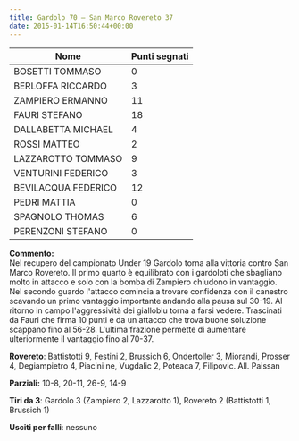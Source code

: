 ```yaml
---
title: Gardolo 70 – San Marco Rovereto 37
date: 2015-01-14T16:50:44+00:00
---
```

| **Nome** | **Punti segnati** |
| -------- | ----------------- |
| BOSETTI TOMMASO | 0 |
| BERLOFFA RICCARDO | 3 |
| ZAMPIERO ERMANNO | 11 |
| FAURI STEFANO | 18 |
| DALLABETTA MICHAEL | 4 |
| ROSSI MATTEO | 2 |
| LAZZAROTTO TOMMASO | 9 |
| VENTURINI FEDERICO | 3 |
| BEVILACQUA FEDERICO | 12 |
| PEDRI MATTIA | 0 |
| SPAGNOLO THOMAS | 6 |
| PERENZONI STEFANO | 0 |

**Commento:**  
Nel recupero del campionato Under 19 Gardolo torna alla vittoria contro San Marco Rovereto. Il primo quarto è equilibrato con i gardoloti che sbagliano molto in attacco e solo con la bomba di Zampiero chiudono in vantaggio. Nel secondo guardo l'attacco comincia a trovare confidenza con il canestro scavando un primo vantaggio importante andando alla pausa sul 30-19. Al ritorno in campo l'aggressività dei gialloblu torna a farsi vedere. Trascinati da Fauri che firma 10 punti e da un attacco che trova buone soluzione scappano fino al 56-28. L'ultima frazione permette di aumentare ulteriormente il vantaggio fino al 70-37.

**Rovereto**: Battistotti 9, Festini 2, Brussich 6, Ondertoller 3, Miorandi, Prosser 4, Degiampietro 4, Piacini ne, Vugdalic 2, Poteaca 7, Filipovic. All. Paissan

**Parziali:** 10-8, 20-11, 26-9, 14-9

**Tiri da 3**: Gardolo 3 (Zampiero 2, Lazzarotto 1), Rovereto 2 (Battistotti 1, Brussich 1)

**Usciti per falli**: nessuno